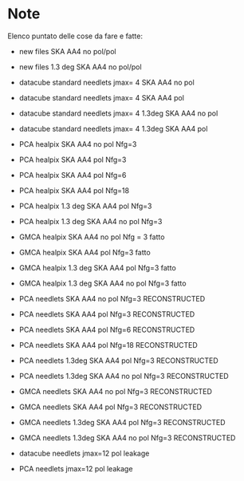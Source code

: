 # Note
Elenco puntato delle cose da fare e fatte:

- new files SKA AA4 no pol/pol
- new files 1.3 deg SKA AA4 no pol/pol

- datacube standard needlets jmax= 4 SKA AA4 no pol
- datacube standard needlets jmax= 4 SKA AA4 pol
- datacube standard needlets jmax= 4 1.3deg SKA AA4 no pol
- datacube standard needlets jmax= 4 1.3deg SKA AA4 pol

- PCA healpix SKA AA4 no pol Nfg=3
- PCA healpix SKA AA4 pol Nfg=3
- PCA healpix SKA AA4 pol Nfg=6
- PCA healpix SKA AA4 pol Nfg=18
- PCA healpix 1.3 deg SKA AA4 pol Nfg=3
- PCA healpix 1.3 deg SKA AA4 no pol Nfg=3

- GMCA healpix SKA AA4 no pol Nfg = 3 fatto
- GMCA healpix SKA AA4 pol Nfg=3 fatto
- GMCA healpix 1.3 deg SKA AA4 pol Nfg=3 fatto
- GMCA healpix 1.3 deg SKA AA4 no pol Nfg=3 fatto

- PCA needlets SKA AA4 no pol Nfg=3 RECONSTRUCTED
- PCA needlets SKA AA4 pol Nfg=3 RECONSTRUCTED
- PCA needlets SKA AA4 pol Nfg=6 RECONSTRUCTED
- PCA needlets SKA AA4 pol Nfg=18 RECONSTRUCTED
- PCA needlets 1.3deg SKA AA4 pol Nfg=3 RECONSTRUCTED
- PCA needlets 1.3deg SKA AA4 no pol Nfg=3 RECONSTRUCTED

- GMCA needlets SKA AA4 no pol Nfg=3 RECONSTRUCTED 
- GMCA needlets SKA AA4 pol Nfg=3 RECONSTRUCTED
- GMCA needlets 1.3deg SKA AA4 pol Nfg=3 RECONSTRUCTED
- GMCA needlets 1.3deg SKA AA4 no pol Nfg=3 RECONSTRUCTED


- datacube needlets jmax=12 pol leakage
- PCA needlets jmax=12 pol leakage
